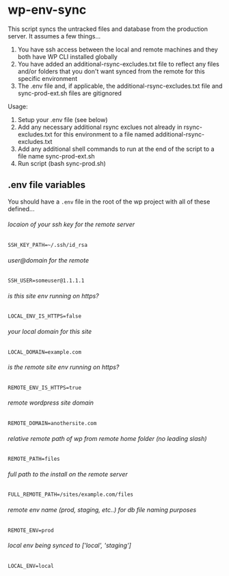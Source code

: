 # wp-env-sync

This script syncs the untracked files and database from the production server.
It assumes a few things...

1. You have ssh access between the local and remote machines and they both have WP CLI installed globally
2. You have added an additional-rsync-excludes.txt file to reflect any files and/or folders
   that you don't want synced from the remote for this specific environment
3. The .env file and, if applicable, the additional-rsync-excludes.txt file and sync-prod-ext.sh
   files are gitignored

Usage:
1. Setup your .env file (see below)
2. Add any necessary additional rsync exclues not already in rsync-excludes.txt for 
   this environment to a file named additional-rsync-excludes.txt
3. Add any additional shell commands to run at the end of the script to a file name sync-prod-ext.sh
4. Run script (bash sync-prod.sh)

## .env file variables
You should have a `.env` file in the root of the wp project with all of these defined...

###### locaion of your ssh key for the remote server
`SSH_KEY_PATH=~/.ssh/id_rsa`
###### user@domain for the remote
`SSH_USER=someuser@1.1.1.1`
###### is this site env running on https?
`LOCAL_ENV_IS_HTTPS=false`
###### your local domain for this site
`LOCAL_DOMAIN=example.com`
###### is the remote site env running on https?
`REMOTE_ENV_IS_HTTPS=true`
###### remote wordpress site domain
`REMOTE_DOMAIN=anothersite.com`
###### relative remote path of wp from remote home folder (no leading slash)
`REMOTE_PATH=files`
###### full path to the install on the remote server
`FULL_REMOTE_PATH=/sites/example.com/files`
###### remote env name (prod, staging, etc..) for db file naming purposes
`REMOTE_ENV=prod`
###### local env being synced to ['local', 'staging']
`LOCAL_ENV=local`

